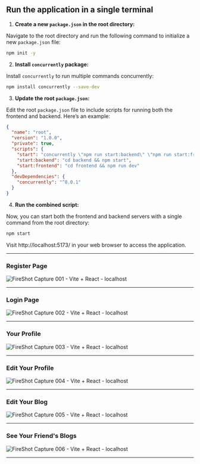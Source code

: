 ## Run the application in a single terminal

1. **Create a new `package.json` in the root directory:**

Navigate to the root directory and run the following command to initialize a new `package.json` file:

```sh
npm init -y
```

2. **Install `concurrently` package:**

Install `concurrently` to run multiple commands concurrently:

```sh
npm install concurrently --save-dev
```

3. **Update the root `package.json`:**

Edit the root `package.json` file to include scripts for running both the frontend and backend. Here’s an example:

```json
{
  "name": "root",
  "version": "1.0.0",
  "private": true,
  "scripts": {
    "start": "concurrently \"npm run start:backend\" \"npm run start:frontend\"",
    "start:backend": "cd backend && npm start",
    "start:frontend": "cd frontend && npm run dev"
  },
  "devDependencies": {
    "concurrently": "^8.0.1"
  }
}
```

4. **Run the combined script:**

Now, you can start both the frontend and backend servers with a single command from the root directory:

```sh
npm start
```

Visit http://localhost:5173/ in your web browser to access the application.

***
### Register Page
![FireShot Capture 001 - Vite + React - localhost](https://github.com/user-attachments/assets/2b5622a1-3b3d-4c79-85c6-d8bb80562bbf)
***
### Login Page
![FireShot Capture 002 - Vite + React - localhost](https://github.com/user-attachments/assets/0ca0e149-8291-494e-88e7-9808519252ac) 
***
### Your Profile
![FireShot Capture 003 - Vite + React - localhost](https://github.com/user-attachments/assets/3e8df9ec-41b8-4817-aded-da8919d5f31b) 
***
### Edit Your Profile
![FireShot Capture 004 - Vite + React - localhost](https://github.com/user-attachments/assets/eb6ac03a-c118-4ba3-8a75-ddd678fecb53) 
***
### Edit Your Blog
![FireShot Capture 005 - Vite + React - localhost](https://github.com/user-attachments/assets/9c6f3d9b-7217-4ded-bb91-be91d902274c) 
***
### See Your Friend's Blogs
![FireShot Capture 006 - Vite + React - localhost](https://github.com/user-attachments/assets/603002ee-40f8-4af6-8602-dd64c9a205ee)
***
